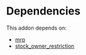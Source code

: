 # Dependencies

This addon depends on:

- [mrp](https://github.com/bringout/oca-ocb-mrp)
- [stock_owner_restriction](https://github.com/bringout/oca-workflow-process)
